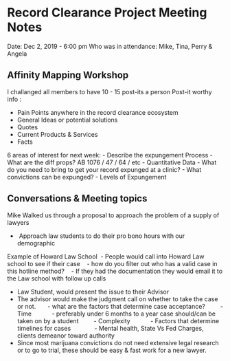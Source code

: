 # Record Clearance Project Meeting Notes

Date: Dec 2, 2019 - 6:00 pm
Who was in attendance: Mike, Tina, Perry & Angela

## Affinity Mapping Workshop
I challanged all members to have 10 - 15 post-its a person
Post-it worthy info :
 - Pain Points anywhere in the record clearance ecosystem
 - General Ideas or potential solutions
 - Quotes
 - Current Products & Services
 - Facts
 
6 areas of interest for next week:
    - Describe the expungement Process
    - What are the diff props? AB 1076 / 47 / 64 / etc
    - Quantitative Data
    - What do you need to bring to get your record expunged at a clinic?
    - What convictions can be expunged?
    - Levels of Expungement

## Conversations & Meeting topics 
Mike Walked us through a proposal to approach the problem of a supply of lawyers 
-  Approach law students to do their pro bono hours with our demographic

Example of Howard Law School
 - People would call into Howard Law school to see if their case
   - how do you filter out who has a valid case in this hotline method?
   - If they had the documentation they would email it to the Law school with follow up calls
- Law Student, would present the issue to their Advisor 
- The advisor would make the judgment call on whether to take the case or not. 
      - what are the factors that determine case acceptance?
        - Time
           - preferably under 6 months to a year case should/can be taken on by a student
        - Complexity
           - Factors that determine timelines for cases 
             - Mental health, State Vs Fed Charges, clients demeanor toward authority
- Since most marijuana convictions do not need extensive legal research or to go to trial, these should be easy & fast work for a new lawyer.          
             




